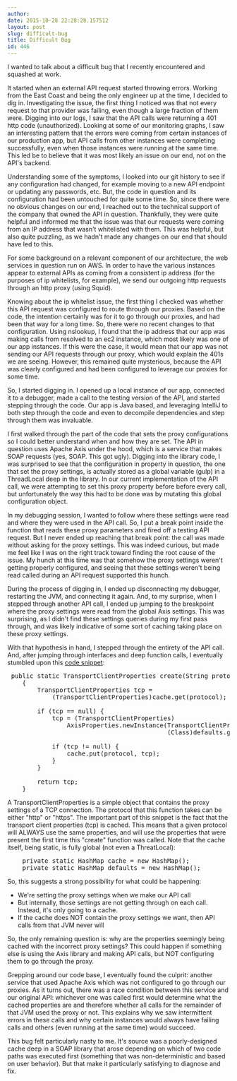 ```yaml
---
author: 
date: 2015-10-28 22:28:28.157512
layout: post
slug: difficult-bug
title: Difficult Bug
id: 446
---
```


I wanted to talk about a difficult bug that I recently encountered and squashed at work.


It started when an external API request started throwing errors.  Working from the East Coast and being the only engineer up at the time, I decided to dig in.  Investigating the issue, the first thing I noticed was that not every request to that provider was failing, even though a large fraction of them were.  Digging into our logs, I saw that the API calls were returning a 401 http code (unauthorized).  Looking at some of our monitoring graphs, I saw an interesting pattern that the errors were coming from certain instances of our production app, but API calls from other instances were completing successfully, even when those instances were running at the same time.  This led be to believe that it was most likely an issue on our end, not on the API's backend.

Understanding some of the symptoms, I looked into our git history to see if any configuration had changed, for example moving to a new API endpoint or updating any passwords, etc.  But, the code in question and its configuration had been untouched for quite some time.  So, since there were no obvious changes on our end, I reached out to the technical support of the company that owned the API in question.  Thankfully, they were quite helpful and informed me that the issue was that our requests were coming from an IP address that wasn't whitelisted with them.  This was helpful, but also quite puzzling, as we hadn't made any changes on our end that should have led to this.

For some background on a relevant component of our architecture, the web services in question run on AWS.  In order to have the various instances appear to external APIs as coming from a consistent ip address (for the purposes of ip whitelists, for example), we send our outgoing http requests through an http proxy (using Squid).  

Knowing about the ip whitelist issue, the first thing I checked was whether this API request was configured to route through our proxies.  Based on the code, the intention certainly was for it to go through our proxies, and had been that way for a long time.  So, there were no recent changes to that configuration.  Using nslookup, I found that the ip address that our app was making calls from resolved to an ec2 instance, which most likely was one of our app instances.  If this were the case, it would mean that our app was not sending our API requests through our proxy, which would explain the 401s we are seeing.  However, this remained quite mysterious, because the API was clearly configured and had been configured to leverage our proxies for some time.

So, I started digging in.  I opened up a local instance of our app, connected it to a debugger, made a call to the testing version of the API, and started stepping through the code.  Our app is Java based, and leveraging IntelliJ to both step through the code and even to decompile dependencies and step through them was invaluable.

I first walked through the part of the code that sets the proxy configurations so I could better understand when and how they are set.  The API in question uses Apache Axis under the hood, which is a service that makes SOAP requests (yes, SOAP.  This got ugly).  Digging into the library code, I was surprised to see that the configuration in property in question, the one that set the proxy settings, is actually stored as a global variable (gulp) in a ThreadLocal deep in the library.  In our current implementation of the API call, we were attempting to set this proxy property before before every call, but unfortunately the way this had to be done was by mutating this global configuration object.

In my debugging session, I wanted to follow where these settings were read and where they were used in the API call.  So, I put a break point inside the function that reads these proxy parameters and fired off a testing API request.  But I never ended up reaching that break point: the call was made without asking for the proxy settings.  This was indeed curious, but made me feel like I was on the right track toward finding the root cause of the issue.  My hunch at this time was that somehow the proxy settings weren't getting properly configured, and seeing that these settings weren't being read called during an API request supported this hunch.

During the process of digging in, I ended up disconnecting my debugger, restarting the JVM, and connecting it again.  And, to my surprise, when I stepped through another API call, I ended up jumping to the breakpoint where the proxy settings were read from the global Axis settings.  This was surprising, as I didn't find these settings queries during my first pass through, and was likely indicative of some sort of caching taking place on these proxy settings.

With that hypothesis in hand, I stepped through the entirety of the API call.  And, after jumping through interfaces and deep function calls, I eventually stumbled upon this <a href='http://www.jexamples.com/vSrc/4610/org.apache.axis.components.net.TransportClientPropertiesFactory?prodId=axis&lineNo=85&implExtId=290840&queryText=java.util.HashMap.get&qType=clsMeth'>code snippet</a>:

<pre>
 public static TransportClientProperties create(String protocol)
    {
        TransportClientProperties tcp =
            (TransportClientProperties)cache.get(protocol);
        
        if (tcp == null) {
            tcp = (TransportClientProperties)
                AxisProperties.newInstance(TransportClientProperties.class,
                                           (Class)defaults.get(protocol));

            if (tcp != null) {
                cache.put(protocol, tcp);
            }
        }
        
        return tcp;
    }
</pre>

A TransportClientProperties is a simple object that contains the proxy settings of a TCP connection.  The protocol that this function takes can be either "http" or "https".  The important part of this snippet is the fact that the transport client properties (tcp) is cached.  This means that a given protocol will ALWAYS use the same properties, and will use the properties that were present the first time this "create" function was called.  Note that the cache itself, being static, is fully global (not even a ThreatLocal):

<pre>
    private static HashMap cache = new HashMap();
    private static HashMap defaults = new HashMap();
</pre>


So, this suggests a strong possibility for what could be happening:

- We're setting the proxy settings when we make our API call
- But internally, those settings are not getting through on each call.  Instead, it's only going to a cache.
- If the cache does NOT contain the proxy settings we want, then API calls from that JVM never will

So, the only remaining question is: why are the properties seemingly being cached with the incorrect proxy settings?  This could happen if something else is using the Axis library and making API calls, but NOT configuring them to go through the proxy.

Grepping around our code base, I eventually found the culprit: another service that used Apache Axis which was not configured to go through our proxies.  As it turns out, there was a race condition between this service and our original API: whichever one was called first would determine what the cached properties are and therefore whether all calls for the remainder of that JVM used the proxy or not.  This explains why we saw intermittent errors in these calls and why certain instances would always have failing calls and others (even running at the same time) would succeed.


This bug felt particularly nasty to me.  It's source was a poorly-designed cache deep in a SOAP library that arose depending on which of two code paths was executed first (something that was non-deterministic and based on user behavior).  But that make it particularly satisfying to diagnose and fix.
